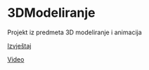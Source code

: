 # 3DModeliranje
Projekt iz predmeta 3D modeliranje i animacija

[Izvještaj](https://github.com/Jay2999/3DModeliranje/blob/b0e6c6809430720930f3721fb4a1d4cb9316fa91/2025Jo%C5%A1koVrsalovi%C4%87.pdf)

[Video](https://github.com/user-attachments/assets/dec3917c-1335-402d-8b1d-e890cd06e791)

